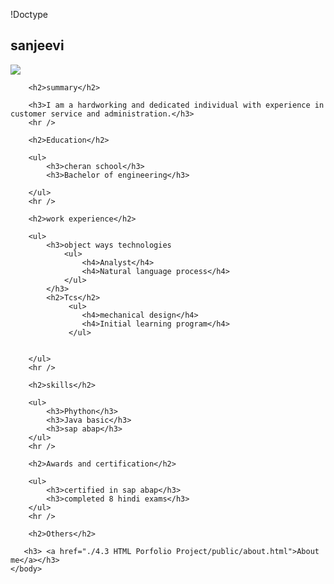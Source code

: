 !Doctype
<html lang="en">
    <head>
        <meta charset="UTF-8">
        <title>My resume</title>
    </head>
    <body>
        <h2>sanjeevi</h2>
        <img src="./c:\Users\sarak\OneDrive\Pictures\CTS PIC\IMG_20240419_182915535_HDR.jpg" /> <alt="My photo" />

        <h2>summary</h2>

        <h3>I am a hardworking and dedicated individual with experience in customer service and administration.</h3>
        <hr />

        <h2>Education</h2>

        <ul>
            <h3>cheran school</h3>
            <h3>Bachelor of engineering</h3>
            
        </ul>
        <hr />

        <h2>work experience</h2>

        <ul>
            <h3>object ways technologies
                <ul>
                    <h4>Analyst</h4>
                    <h4>Natural language process</h4>
                </ul>
            </h3>
            <h2>Tcs</h2>
                 <ul>
                    <h4>mechanical design</h4>
                    <h4>Initial learning program</h4>
                 </ul>
        

        </ul>
        <hr />

        <h2>skills</h2>

        <ul>
            <h3>Phython</h3>
            <h3>Java basic</h3>
            <h3>sap abap</h3>
        </ul>
        <hr />

        <h2>Awards and certification</h2>

        <ul>
            <h3>certified in sap abap</h3>
            <h3>completed 8 hindi exams</h3>
        </ul>
        <hr />

        <h2>Others</h2>

       <h3> <a href="./4.3 HTML Porfolio Project/public/about.html">About me</a></h3>
    </body>


     

</html>
